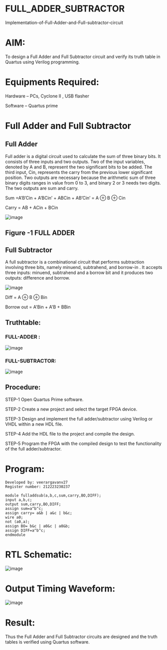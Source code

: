 # FULL_ADDER_SUBTRACTOR

Implementation-of-Full-Adder-and-Full-subtractor-circuit

# AIM:

To design a Full Adder and Full Subtractor circuit and verify its truth table in Quartus using Verilog programming.

# Equipments Required:

Hardware – PCs, Cyclone II , USB flasher

Software – Quartus prime

# Full Adder and Full Subtractor

## Full Adder

Full adder is a digital circuit used to calculate the sum of three binary bits. It consists of three inputs and two outputs. Two of the input variables, denoted by A and B, represent the two significant bits to be added. The third input, Cin, represents the carry from the previous lower significant position. Two outputs are necessary because the arithmetic sum of three binary digits ranges in value from 0 to 3, and binary 2 or 3 needs two digits. The two outputs are sum and carry.

Sum =A’B’Cin + A’BCin’ + ABCin + AB’Cin’ = A ⊕ B ⊕ Cin 

Carry = AB + ACin + BCin

![image](https://github.com/naavaneetha/FULL_ADDER_SUBTRACTOR/assets/154305477/0f30ba51-5ffb-4198-845f-18e054f675e7)

## Figure -1 FULL ADDER

## Full Subtractor

A full subtractor is a combinational circuit that performs subtraction involving three bits, namely minuend, subtrahend, and borrow-in . It accepts three inputs: minuend, subtrahend and a borrow bit and it produces two outputs: difference and borrow.

![image](https://github.com/naavaneetha/FULL_ADDER_SUBTRACTOR/assets/154305477/02b24f51-ab51-4304-9ad6-7b81ffc1ead5)

Diff = A ⊕ B ⊕ Bin 

Borrow out = A'Bin + A'B + BBin

## Truthtable:
### FULL-ADDER : 
![image](https://github.com/arbasil05/FULL_ADDER_SUBTRACTOR/assets/144218037/fe8a893e-7da2-49a7-b5f0-1fc2e4a1976f)
### FULL-SUBTRACTOR:
![image](https://github.com/arbasil05/FULL_ADDER_SUBTRACTOR/assets/144218037/532faf89-78bb-4299-b8ca-9a967622141a)


## Procedure:

STEP-1 Open Quartus Prime software.

STEP-2 Create a new project and select the target FPGA device.

STEP-3 Design and implement the full adder/subtractor using Verilog or VHDL within a new HDL file.

STEP-4 Add the HDL file to the project and compile the design.

STEP-5 Program the FPGA with the compiled design to test the functionality of the full adder/subtractor.

# Program:

```
Developed by: veerargavanv27
Register number: 212223230237

module fulladdsub(a,b,c,sum,carry,BO,DIFF);
input a,b,c;
output sum,carry,BO,DIFF;
assign sum=a^b^c;
assign carry= a&b | a&c | b&c;
wire a0;
not (a0,a);
assign BO= b&c | a0&c | a0&b;
assign DIFF=a^b^c;
endmodule
```

# RTL Schematic:
![image](https://github.com/arbasil05/FULL_ADDER_SUBTRACTOR/assets/144218037/776457b8-69fb-4627-87a1-4c58b479b2c9)


# Output Timing Waveform:
![image](https://github.com/arbasil05/FULL_ADDER_SUBTRACTOR/assets/144218037/db43bff2-a490-4df7-8099-e8dfba237afa)



# Result:

Thus the Full Adder and Full Subtractor circuits are designed and the truth tables is verified using Quartus software.



